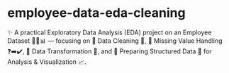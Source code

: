 # employee-data-eda-cleaning
✨ A practical Exploratory Data Analysis (EDA) project on an Employee Dataset 👩‍💻📊 — focusing on 🔹 Data Cleaning 🧹, 🔹 Missing Value Handling ❓➡️✔️, 🔹 Data Transformation 🔄, and 🔹 Preparing Structured Data 📑 for Analysis &amp; Visualization 📈.
